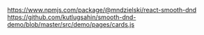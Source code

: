 https://www.npmjs.com/package/@mndzielski/react-smooth-dnd
https://github.com/kutlugsahin/smooth-dnd-demo/blob/master/src/demo/pages/cards.js
